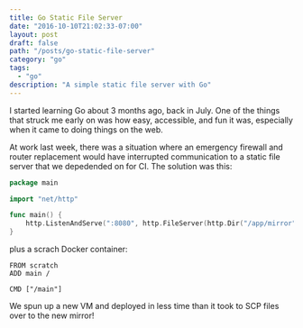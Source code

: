 ```yaml
---
title: Go Static File Server
date: "2016-10-10T21:02:33-07:00"
layout: post
draft: false
path: "/posts/go-static-file-server"
category: "go"
tags:
  - "go"
description: "A simple static file server with Go"
---
```


I started learning Go about 3 months ago, back in July. One of the things that struck me early on was how easy, accessible, and fun it was, especially when it came to doing things on the web.

At work last week, there was a situation where an emergency firewall and router replacement would have interrupted communication to a static file server that we depedended on for CI. The solution was this:

```go
package main

import "net/http"

func main() {
    http.ListenAndServe(":8080", http.FileServer(http.Dir("/app/mirror")))
}
```

plus a scrach Docker container:

```docker
FROM scratch
ADD main /

CMD ["/main"]
```

We spun up a new VM and deployed in less time than it took to SCP files over to the new mirror!
